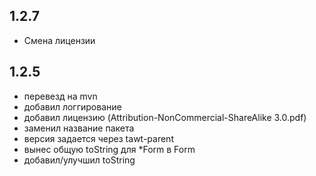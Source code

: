 1.2.7
-----------------------------
- Смена лицензии

1.2.5
------------------------------
- перевезд на mvn
- добавил логгирование
- добавил лицензию (Attribution-NonCommercial-ShareAlike 3.0.pdf)
- заменил название пакета
- версия задается через tawt-parent
- вынес общую toString для *Form в Form
- добавил/улучшил toString